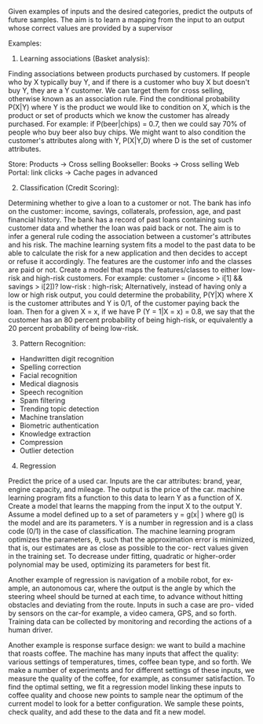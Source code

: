 Given examples of inputs and the desired categories, predict the outputs of future samples.
The aim is to learn a mapping from the input to an output whose correct values are provided by a supervisor 

Examples:
1. Learning associations (Basket analysis):

Finding associations between products purchased by customers. If people who by X typically buy Y, and if there is a customer who buy X but doesn't buy Y, they are a Y customer. We can target them for cross selling, otherwise known as an association rule. Find the conditional probability P(X|Y) where Y is the product we would like to condition on X, which is the product or set of products which we know the customer has already purchased. For example: if P(beer|chips) = 0.7, then we could say 70% of people who buy beer also buy chips. We might want to also condition the customer's attributes along with Y, P(X|Y,D) where D is the set of customer attributes. 

Store: Products -> Cross selling
Bookseller: Books -> Cross selling
Web Portal: link clicks -> Cache pages in advanced

2. Classification (Credit Scoring):

Determining whether to give a loan to a customer or not. The bank has info on the customer: income, savings, collaterals, profession, age, and past financial history. The bank has a record of past loans containing such customer data and whether the loan was paid back or not. The aim is to infer a general rule coding the association between a customer's attributes and his risk. The machine learning system fits a model to the past data to be able to calculate the risk for a new application and then decides to accept or refuse it accordingly. The features are the customer info and the classes are paid or not. Create a model that maps the features/classes to either low-risk and high-risk customers. 
For example: customer = (income > i[1] && savings > i[2])? low-risk : high-risk;
Alternatively, instead of having only a low or high risk output, you could determine the probability, P(Y|X) where X is the customer attributes and Y is 0/1, of the customer paying back the loan. Then for a given X = x, if we have P (Y = 1|X = x) = 0.8, we say that the customer has an 80 percent probability of being high-risk, or equivalently a 20 percent probability of being low-risk. 

3. Pattern Recognition:
- Handwritten digit recognition
- Spelling correction
- Facial recognition
- Medical diagnosis
- Speech recognition
- Spam filtering
- Trending topic detection
- Machine translation
- Biometric authentication
- Knowledge extraction
- Compression
- Outlier detection

4. Regression

Predict the price of a used car. Inputs are the car attributes: brand, year, engine capacity, and mileage. The output is the price of the car. machine learning program fits a function to this data to learn Y as a function of X. Create a model that learns the mapping from the input X to the output Y. Assume a model defined up to a set of parameters y = g(x| ) where g() is the model and   are its parameters. Y is a number in regression and is a class code (0/1) in the case of classification. The machine learning program optimizes the parameters, θ, such that the approximation error is minimized, that is, our estimates are as close as possible to the cor- rect values given in the training set. To decrease under fitting, quadratic or higher-order polynomial may be used, optimizing its parameters for best fit. 

Another example of regression is navigation of a mobile robot, for ex- ample, an autonomous car, where the output is the angle by which the steering wheel should be turned at each time, to advance without hitting obstacles and deviating from the route. Inputs in such a case are pro- vided by sensors on the car-for example, a video camera, GPS, and so forth. Training data can be collected by monitoring and recording the actions of a human driver. 

Another example is response surface design: we want to build a machine that roasts coffee. The machine has many inputs that affect the quality: various settings of temperatures, times, coffee bean type, and so forth. We make a number of experiments and for different settings of these inputs, we measure the quality of the coffee, for example, as consumer satisfaction. To find the optimal setting, we fit a regression model linking these inputs to coffee quality and choose new points to sample near the optimum of the current model to look for a better configuration. We sample these points, check quality, and add these to the data and fit a new model. 

